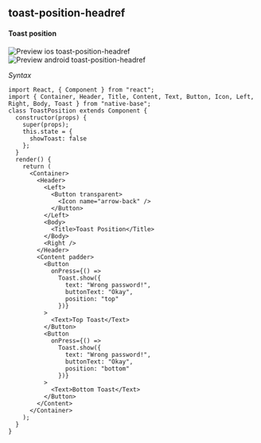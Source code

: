 ## toast-position-headref
#### Toast position

![Preview ios toast-position-headref](https://github.com/GeekyAnts/NativeBase-KitchenSink/raw/v2.4.7/screenshots/ios/toast-position.gif)
![Preview android toast-position-headref](https://github.com/GeekyAnts/NativeBase-KitchenSink/raw/v2.4.7/screenshots/android/toast-position.gif)

*Syntax*

<pre class="line-numbers"><code class="language-jsx">import React, { Component } from "react";
import { Container, Header, Title, Content, Text, Button, Icon, Left, Right, Body, Toast } from "native-base";
class ToastPosition extends Component {
  constructor(props) {
    super(props);
    this.state = {
      showToast: false
    };
  }
  render() {
    return (
      &lt;Container>
        &lt;Header>
          &lt;Left>
            &lt;Button transparent>
              &lt;Icon name="arrow-back" />
            &lt;/Button>
          &lt;/Left>
          &lt;Body>
            &lt;Title>Toast Position&lt;/Title>
          &lt;/Body>
          &lt;Right />
        &lt;/Header>
        &lt;Content padder>
          &lt;Button
            onPress={() =>
              Toast.show({
                text: "Wrong password!",
                buttonText: "Okay",
                position: "top"
              })}
          >
            &lt;Text>Top Toast&lt;/Text>
          &lt;/Button>
          &lt;Button
            onPress={() =>
              Toast.show({
                text: "Wrong password!",
                buttonText: "Okay",
                position: "bottom"
              })}
          >
            &lt;Text>Bottom Toast&lt;/Text>
          &lt;/Button>
        &lt;/Content>
      &lt;/Container>
    );
  }
}</code></pre><br />
